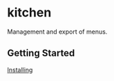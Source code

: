 # kitchen

Management and export of menus.

## Getting Started

[Installing](https://github.com/abaldeweg/recipes_docu/blob/main/README.md)
